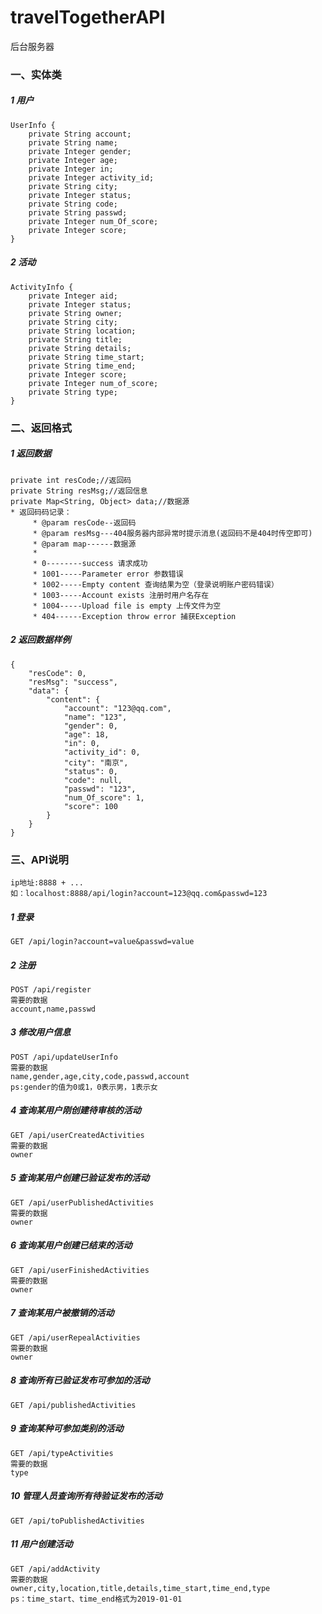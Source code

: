 # travelTogetherAPI
后台服务器
### 一、实体类
##### 1 用户
```
UserInfo {
    private String account;
    private String name;
    private Integer gender;
    private Integer age;
    private Integer in;
    private Integer activity_id;
    private String city;
    private Integer status;
    private String code;
    private String passwd;
    private Integer num_Of_score;
    private Integer score;
}
```
##### 2 活动
```
ActivityInfo {
    private Integer aid;
    private Integer status;
    private String owner;
    private String city;
    private String location;
    private String title;
    private String details;
    private String time_start;
    private String time_end;
    private Integer score;
    private Integer num_of_score;
    private String type;
}
```

### 二、返回格式
##### 1 返回数据
```
private int resCode;//返回码
private String resMsg;//返回信息
private Map<String, Object> data;//数据源
* 返回码码记录：
     * @param resCode--返回码
     * @param resMsg---404服务器内部异常时提示消息(返回码不是404时传空即可)
     * @param map------数据源
     *
     * 0--------success 请求成功
     * 1001-----Parameter error 参数错误
     * 1002-----Empty content 查询结果为空（登录说明账户密码错误）
     * 1003-----Account exists 注册时用户名存在
     * 1004-----Upload file is empty 上传文件为空
     * 404------Exception throw error 捕获Exception
```
##### 2 返回数据样例
```
{
    "resCode": 0,
    "resMsg": "success",
    "data": {
        "content": {
            "account": "123@qq.com",
            "name": "123",
            "gender": 0,
            "age": 18,
            "in": 0,
            "activity_id": 0,
            "city": "南京",
            "status": 0,
            "code": null,
            "passwd": "123",
            "num_Of_score": 1,
            "score": 100
        }
    }
}
```

### 三、API说明
```
ip地址:8888 + ...
如：localhost:8888/api/login?account=123@qq.com&passwd=123
```
##### 1 登录
```
GET /api/login?account=value&passwd=value
```
##### 2 注册
```
POST /api/register
需要的数据
account,name,passwd
```
##### 3 修改用户信息
```
POST /api/updateUserInfo
需要的数据
name,gender,age,city,code,passwd,account
ps:gender的值为0或1，0表示男，1表示女
```
##### 4 查询某用户刚创建待审核的活动
```
GET /api/userCreatedActivities
需要的数据
owner
```
##### 5 查询某用户创建已验证发布的活动
```
GET /api/userPublishedActivities
需要的数据
owner
```
##### 6 查询某用户创建已结束的活动
```
GET /api/userFinishedActivities
需要的数据
owner
```
##### 7 查询某用户被撤销的活动
```
GET /api/userRepealActivities
需要的数据
owner
```
##### 8 查询所有已验证发布可参加的活动
```
GET /api/publishedActivities

```
##### 9 查询某种可参加类别的活动
```
GET /api/typeActivities
需要的数据
type
```
##### 10 管理人员查询所有待验证发布的活动
```
GET /api/toPublishedActivities
```
##### 11 用户创建活动
```
GET /api/addActivity
需要的数据
owner,city,location,title,details,time_start,time_end,type
ps：time_start、time_end格式为2019-01-01
```
